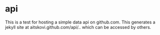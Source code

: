 api
===

This is a test for hosting a simple data api on github.com. This generates a jekyll site at aitskovi.github.com/api/.. which can be accessed by others.

